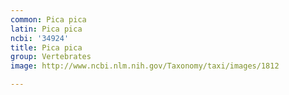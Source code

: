 ```yaml
---
common: Pica pica
latin: Pica pica
ncbi: '34924'
title: Pica pica
group: Vertebrates
image: http://www.ncbi.nlm.nih.gov/Taxonomy/taxi/images/1812

---
```

